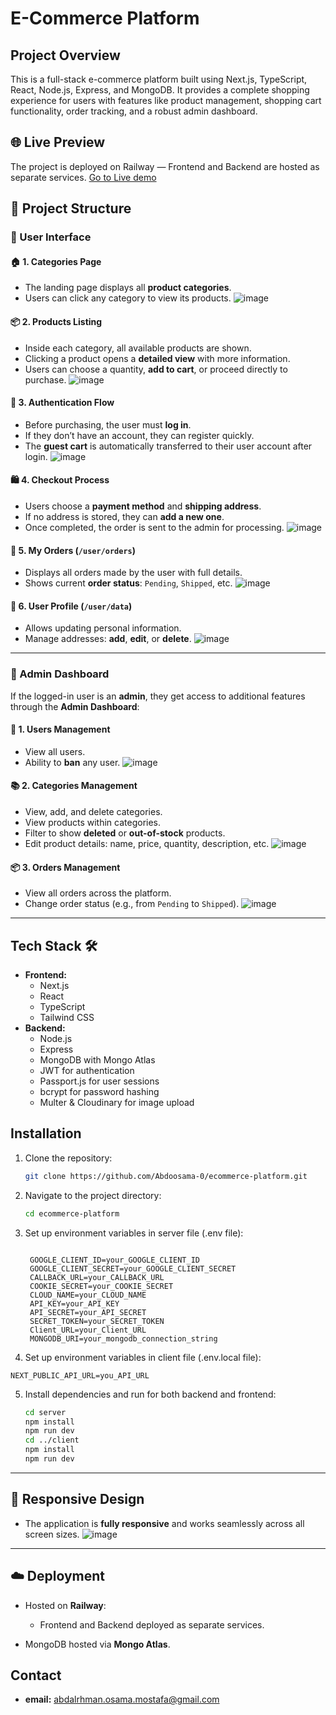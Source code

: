 # E-Commerce Platform

## Project Overview

This is a full-stack e-commerce platform built using Next.js, TypeScript, React, Node.js, Express, and MongoDB. It provides a complete shopping experience for users with features like product management, shopping cart functionality, order tracking, and a robust admin dashboard.

## 🌐 Live Preview
The project is deployed on Railway — Frontend and Backend are hosted as separate services.
[Go to Live demo](https://calm-imagination-production.up.railway.app/)


## 📂 Project Structure

### 🔸 User Interface

#### 🏠 1. Categories Page

* The landing page displays all **product categories**.
* Users can click any category to view its products.
  ![image](https://i.postimg.cc/QC6FvzYC/Screenshot-2025-06-14-191218.png)

#### 📦 2. Products Listing

* Inside each category, all available products are shown.
* Clicking a product opens a **detailed view** with more information.
* Users can choose a quantity, **add to cart**, or proceed directly to purchase.
  ![image](path-to-product-details-image)

#### 🔐 3. Authentication Flow

* Before purchasing, the user must **log in**.
* If they don’t have an account, they can register quickly.
* The **guest cart** is automatically transferred to their user account after login.
  ![image](path-to-login-image)

#### 🛍️ 4. Checkout Process

* Users choose a **payment method** and **shipping address**.
* If no address is stored, they can **add a new one**.
* Once completed, the order is sent to the admin for processing.
  ![image](path-to-checkout-image)

#### 📃 5. My Orders (`/user/orders`)

* Displays all orders made by the user with full details.
* Shows current **order status**: `Pending`, `Shipped`, etc.
  ![image](path-to-user-orders-image)

#### 👤 6. User Profile (`/user/data`)

* Allows updating personal information.
* Manage addresses: **add**, **edit**, or **delete**.
  ![image](path-to-user-profile-image)

---

### 🔸 Admin Dashboard

If the logged-in user is an **admin**, they get access to additional features through the **Admin Dashboard**:

#### 👥 1. Users Management

* View all users.
* Ability to **ban** any user.
  ![image](path-to-users-management-image)

#### 📚 2. Categories Management

* View, add, and delete categories.
* View products within categories.
* Filter to show **deleted** or **out-of-stock** products.
* Edit product details: name, price, quantity, description, etc.
  ![image](path-to-categories-admin-image)

#### 📦 3. Orders Management

* View all orders across the platform.
* Change order status (e.g., from `Pending` to `Shipped`).
  ![image](path-to-orders-admin-image)

---
## Tech Stack 🛠️ 

* **Frontend:**
  * Next.js
  * React
  * TypeScript
  * Tailwind CSS
* **Backend:**
  * Node.js
  * Express
  * MongoDB with Mongo Atlas
  * JWT for authentication
  * Passport.js for user sessions
  * bcrypt for password hashing
  * Multer & Cloudinary for image upload


## Installation

1. Clone the repository:

   ```bash
   git clone https://github.com/Abdoosama-0/ecommerce-platform.git
   ```

2. Navigate to the project directory:

   ```bash
   cd ecommerce-platform
   ```

3. Set up environment variables in server file (.env file):

   ```
   
    GOOGLE_CLIENT_ID=your_GOOGLE_CLIENT_ID
    GOOGLE_CLIENT_SECRET=your_GOOGLE_CLIENT_SECRET
    CALLBACK_URL=your_CALLBACK_URL
    COOKIE_SECRET=your_COOKIE_SECRET
    CLOUD_NAME=your_CLOUD_NAME
    API_KEY=your_API_KEY
    API_SECRET=your_API_SECRET
    SECRET_TOKEN=your_SECRET_TOKEN
    Client_URL=your_Client_URL
    MONGODB_URI=your_mongodb_connection_string
   ```

4. Set up environment variables in client file (.env.local file):

  ```
  NEXT_PUBLIC_API_URL=you_API_URL
  ```


5. Install dependencies and run for both backend and frontend:

   ```bash
   cd server
   npm install
   npm run dev
   cd ../client
   npm install
   npm run dev
   ```
---

## 📱 Responsive Design

* The application is **fully responsive** and works seamlessly across all screen sizes.
  ![image](path-to-responsive-image)

---

## ☁️ Deployment

* Hosted on **Railway**:

  * Frontend and Backend deployed as separate services.
* MongoDB hosted via **Mongo Atlas**.

## Contact

* **email:** abdalrhman.osama.mostafa@gmail.com
